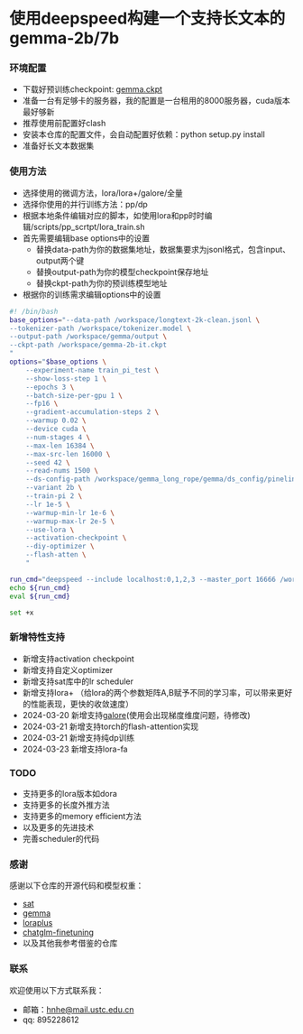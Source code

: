 # 使用deepspeed构建一个支持长文本的gemma-2b/7b

### 环境配置
- 下载好预训练checkpoint: [gemma.ckpt](https://www.kaggle.com/models/google/gemma/frameworks/pyTorch)
- 准备一台有足够卡的服务器，我的配置是一台租用的8000服务器，cuda版本最好够新
- 推荐使用前配置好clash
- 安装本仓库的配置文件，会自动配置好依赖：python setup.py install
- 准备好长文本数据集

### 使用方法
- 选择使用的微调方法，lora/lora+/galore/全量
- 选择你使用的并行训练方法：pp/dp
- 根据本地条件编辑对应的脚本，如使用lora和pp时时编辑/scripts/pp_scrtpt/lora_train.sh
- 首先需要编辑base options中的设置
    - 替换data-path为你的数据集地址，数据集要求为jsonl格式，包含input、output两个键
    - 替换output-path为你的模型checkpoint保存地址
    - 替换ckpt-path为你的预训练模型地址
- 根据你的训练需求编辑options中的设置

```bash
#! /bin/bash
base_options="--data-path /workspace/longtext-2k-clean.jsonl \
--tokenizer-path /workspace/tokenizer.model \
--output-path /workspace/gemma/output \
--ckpt-path /workspace/gemma-2b-it.ckpt
"
options="$base_options \
    --experiment-name train_pi_test \
    --show-loss-step 1 \
    --epochs 3 \
    --batch-size-per-gpu 1 \
    --fp16 \
    --gradient-accumulation-steps 2 \
    --warmup 0.02 \
    --device cuda \
    --num-stages 4 \
    --max-len 16384 \
    --max-src-len 16000 \
    --seed 42 \
    --read-nums 1500 \
    --ds-config-path /workspace/gemma_long_rope/gemma/ds_config/pineline.json \
    --variant 2b \
    --train-pi 2 \
    --lr 1e-5 \
    --warmup-min-lr 1e-6 \
    --warmup-max-lr 2e-5 \
    --use-lora \
    --activation-checkpoint \
    --diy-optimizer \
    --flash-atten \
    "

run_cmd="deepspeed --include localhost:0,1,2,3 --master_port 16666 /workspace/gemma_long_rope/gemma/train.py ${options}"
echo ${run_cmd}
eval ${run_cmd}

set +x
```
### 新增特性支持
- 新增支持activation checkpoint
- 新增支持自定义optimizer
- 新增支持sat库中的lr scheduler
- 新增支持lora+ （给lora的两个参数矩阵A,B赋予不同的学习率，可以带来更好的性能表现，更快的收敛速度）
- 2024-03-20 新增支持[galore](https://github.com/jiaweizzhao/GaLore)(使用会出现梯度维度问题，待修改)
- 2024-03-21 新增支持torch的flash-attention实现
- 2024-03-21 新增支持纯dp训练
- 2024-03-23 新增支持lora-fa

### TODO
- 支持更多的lora版本如dora
- 支持更多的长度外推方法
- 支持更多的memory efficient方法
- 以及更多的先进技术
- 完善scheduler的代码

### 感谢

感谢以下仓库的开源代码和模型权重：
- [sat](https://github.com/THUDM/SwissArmyTransformer)
- [gemma](https://github.com/google/gemma_pytorch)
- [loraplus](https://github.com/nikhil-ghosh-berkeley/loraplus)
- [chatglm-finetuning](https://github.com/liucongg/ChatGLM-Finetuning)
- 以及其他我参考借鉴的仓库

### 联系

欢迎使用以下方式联系我：
- 邮箱：hnhe@mail.ustc.edu.cn
- qq: 895228612